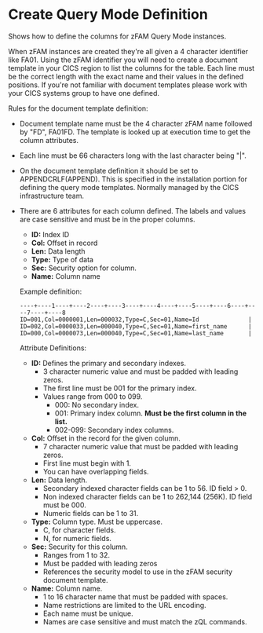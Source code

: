 # Create Query Mode Definition

Shows how to define the columns for zFAM Query Mode instances.

When zFAM instances are created they're all given a 4 character identifier like FA01. Using the zFAM identifier you will need to create a document template in your CICS region to list the columns for the table. Each line must be the correct length with the exact name and their values in the defined positions. If you're not familiar with document templates please work with your CICS systems group to have one defined.

Rules for the document template definition:
- Document template name must be the 4 character zFAM name followed by "FD", FA01FD. The template is looked up at execution time to get the column attributes.
- Each line must be 66 characters long with the last character being "|".
- On the document template definition it should be set to APPENDCRLF(APPEND). This is specified in the installation portion for defining the query mode templates. Normally managed by the CICS infrastructure team.
- There are 6 attributes for each column defined. The labels and values are case sensitive and must be in the proper columns.
    - **ID:** Index ID
    - **Col:** Offset in record
    - **Len:** Data length
    - **Type:** Type of data
    - **Sec:** Security option for column.
    - **Name:** Column name
    
    Example definition:  
    ```
    ----+----1----+----2----+----3----+----4----+----5----+----6----+----7----+----8
    ID=001,Col=0000001,Len=000032,Type=C,Sec=01,Name=Id              |  
    ID=002,Col=0000033,Len=000040,Type=C,Sec=01,Name=first_name      |  
    ID=000,Col=0000073,Len=000040,Type=C,Sec=01,Name=last_name       |  
    ```
    
    Attribute Definitions:
    - **ID:** Defines the primary and secondary indexes. 
        - 3 character numeric value and must be padded with leading zeros.
        - The first line must be 001 for the primary index. 
        - Values range from 000 to 099.
            - 000: No secondary index.
            - 001: Primary index column. **Must be the first column in the list.**
            - 002-099: Secondary index columns.
    - **Col:** Offset in the record for the given column. 
        - 7 character numeric value that must be padded with leading zeros.
        - First line must begin with 1.
        - You can have overlapping fields.
    - **Len:** Data length. 
        - Secondary indexed character fields can be 1 to 56. ID field > 0.
        - Non indexed character fields can be 1 to 262,144 (256K). ID field must be 000.
        - Numeric fields can be 1 to 31.
    - **Type:** Column type. Must be uppercase.
        - C, for character fields.
        - N, for numeric fields.
    - **Sec:** Security for this column.
        - Ranges from 1 to 32.
        - Must be padded with leading zeros
        - References the security model to use in the zFAM security document template.
    - **Name:** Column name. 
        - 1 to 16 character name that must be padded with spaces. 
        - Name restrictions are limited to the URL encoding. 
        - Each name must be unique.
        - Names are case sensitive and must match the zQL commands.
